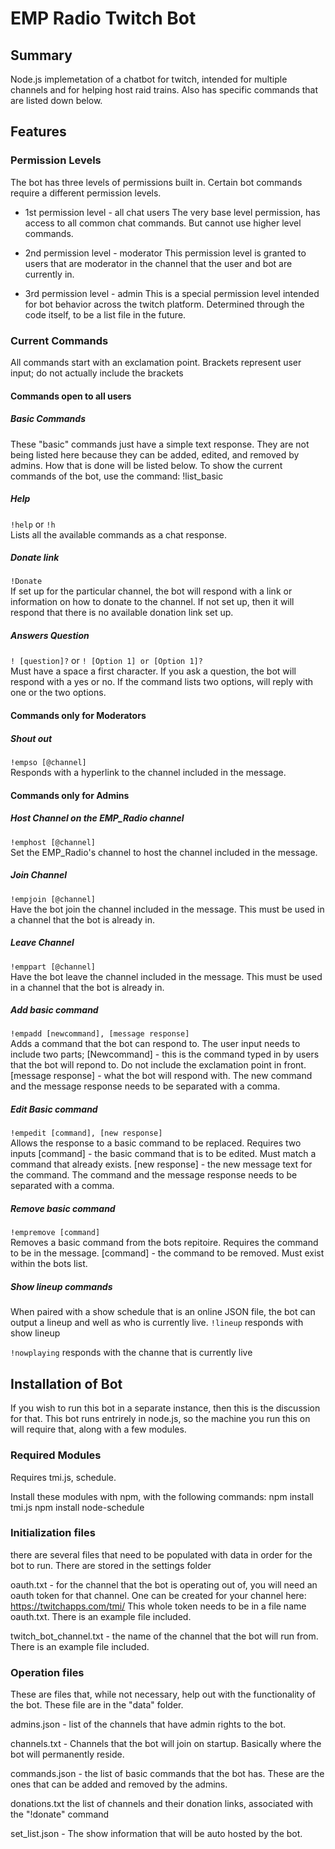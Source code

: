 # EMP Radio Twitch Bot

## Summary 
Node.js implemetation of a chatbot for twitch, intended for multiple channels and for helping host raid trains. 
Also has specific commands that are listed down below.

## Features 

### Permission Levels
The bot has three levels of permissions built in. Certain bot commands require a different permission levels.

- 1st permission level - all chat users
The very base level permission, has access to all common chat commands. But cannot use higher level commands.

- 2nd permission level - moderator
This permission level is granted to users that are moderator in the channel that the user and bot are currently in. 

- 3rd permission level - admin
This is a special permission level intended for bot behavior across the twitch platform. Determined through the code itself, to be a list file in the future.


### Current Commands
All commands start with an exclamation point. Brackets represent user input; do not actually include the brackets

#### Commands open to all users
##### Basic Commands
These "basic" commands just have a simple text response. They are not being listed here because they can be added, edited, and removed by admins. How that is done will be listed below. To show the current commands of the bot, use the command:
!list_basic


##### Help
`!help` or `!h`  
Lists all the available commands as a chat response.

##### Donate link
`!Donate`  
If set up for the particular channel, the bot will respond with a link or information on how to donate to the channel. If not set up, then it will respond that there is no available donation link set up.

##### Answers Question
`! [question]?`
or
`! [Option 1] or [Option 1]?`  
Must have a space a first character. If you ask a question, the bot will respond with a yes or no. If the command lists two options, will reply with one or the two options. 

#### Commands only for Moderators

##### Shout out
`!empso [@channel]`  
Responds with a hyperlink to the channel included in the message. 

#### Commands only for Admins

##### Host Channel on the EMP_Radio channel
`!emphost [@channel]`  
Set the EMP_Radio's channel to host the channel included in the message.

##### Join Channel
`!empjoin [@channel]`  
Have the bot join the channel included in the message. This must be used in a channel that the bot is already in.

##### Leave Channel
`!emppart [@channel]`  
Have the bot leave the channel included in the message. This must be used in a channel that the bot is already in.

##### Add basic command
`!empadd [newcommand], [message response]`  
Adds a command that the bot can respond to. The user input needs to include two parts;
[Newcommand] - this is the command typed in by users that the bot will repond to. Do not include the exclamation point in front.
[message response] - what the bot will respond with.
The new command and the message response needs to be separated with a comma.

##### Edit Basic command
`!empedit [command], [new response]`  
Allows the response to a basic command to be replaced. Requires two inputs
[command] - the basic command that is to be edited. Must match a command that already exists.
[new response] - the new message text for the command.
The command and the message response needs to be separated with a comma.

##### Remove basic command
`!empremove [command]`  
Removes a basic command from the bots repitoire. Requires the command to be in the message.
[command] - the command to be removed. Must exist within the bots list.

##### Show lineup commands
When paired with a show schedule that is an online JSON file, the bot can output a lineup and well as who is currently live.
`!lineup`
responds with show lineup

`!nowplaying`
responds with the channe that is currently live

## Installation of Bot
If you wish to run this bot in a separate instance, then this is the discussion for that. This bot runs entrirely in node.js, so the machine you run this on will require that, along with a few modules. 

### Required Modules
Requires tmi.js, schedule.

Install these modules with npm, with the following commands:
npm install tmi.js
npm install node-schedule

### Initialization files
there are several files that need to be populated with data in order for the bot to run. There are stored in the settings folder

oauth.txt - for the channel that the bot is operating out of, you will need an oauth token for that channel. One can be created for your channel here: https://twitchapps.com/tmi/
This whole token needs to be in a file name oauth.txt. There is an example file included.

twitch_bot_channel.txt - the name of the channel that the bot will run from. There is an example file included.

### Operation files
These are files that, while not necessary, help out with the functionality of the bot. These file are in the "data" folder.

admins.json - list of the channels that have admin rights to the bot.

channels.txt - Channels that the bot will join on startup. Basically where the bot will permanently reside.

commands.json - the list of basic commands that the bot has. These are the ones that can be added and removed by the admins.

donations.txt the list of channels and their donation links, associated with the "!donate" command

set_list.json - The show information that will be auto hosted by the bot.



